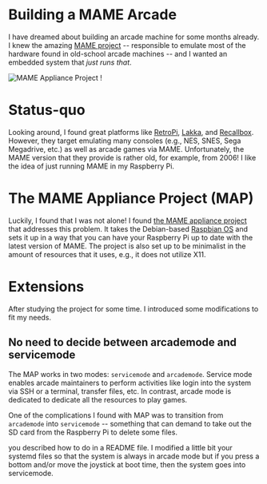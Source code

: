 # Building a MAME Arcade

I have dreamed about building an arcade machine for some months already. I knew
the amazing [MAME project](https://www.mamedev.org/) -- responsible to emulate
most of the hardware found in old-school arcade machines -- and I wanted an
embedded system that *just runs that*.

![ MAME Appliance Project !](https://github.com/alejandrorusso/mamearcade/map.jpeg)

# Status-quo
Looking around, I found great platforms like
[RetroPi](https://retropie.org.uk/), [Lakka](https://www.lakka.tv/), and
[Recallbox](https://www.recalbox.com/). However, they target emulating many
consoles (e.g., NES, SNES, Sega Megadrive, etc.) as well as arcade games via
MAME. Unfortunately, the MAME version that they provide is rather old, for
example, from 2006! I like the idea of just running MAME in my Raspberry Pi.

# The MAME Appliance Project (MAP)
Luckily, I found that I was not alone! I found [the MAME appliance
project](https://gist-github-com.translate.goog/sonicprod/f5a7bb10fb9ed1cc5124766831e120c4?_x_tr_sl=fr&_x_tr_tl=en&_x_tr_hl=fr)
that addresses this problem. It takes the Debian-based [Raspbian
OS](https://www.raspbian.org/) and sets it up in a way that you can have your
Raspberry Pi up to date with the latest version of MAME. The project is also set
up to be minimalist in the amount of resources that it uses, e.g., it does not
utilize X11.

# Extensions

After studying the project for some time. I introduced some modifications to fit
my needs.

## No need to decide between arcademode and servicemode

The MAP works in two modes: `servicemode` and `arcademode`. Service mode enables
arcade maintainers to perform activities like login into the system via SSH or a
terminal, transfer files, etc. In contrast, arcade mode is dedicated to dedicate
all the resources to play games.

One of the complications I found with MAP was to transition from `arcademode`
into `servicemode` -- something that can demand to take out the SD card from the
Raspberry Pi to delete some files.



you described how to do in a README file. I
modified a little bit your systemd files so that the system is always in arcade
mode but if you press a bottom and/or move the joystick at boot time, then the
system goes into servicemode.
